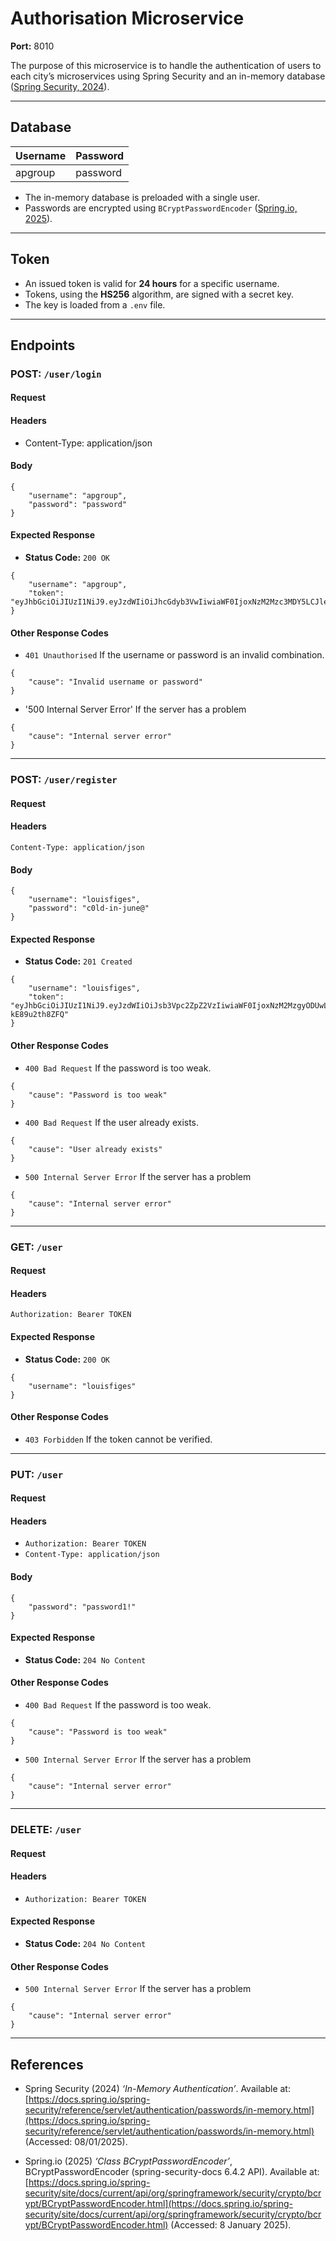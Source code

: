 # Authorisation Microservice

**Port:** 8010  

The purpose of this microservice is to handle the authentication of users to each city’s microservices using Spring Security and an in-memory database ([Spring Security, 2024](https://docs.spring.io/spring-security/reference/servlet/authentication/passwords/in-memory.html)).

---

## Database

| Username  | Password  |
|-----------|-----------|
| apgroup   | password  |

- The in-memory database is preloaded with a single user.
- Passwords are encrypted using `BCryptPasswordEncoder` ([Spring.io, 2025](https://docs.spring.io/spring-security/site/docs/current/api/org/springframework/security/crypto/bcrypt/BCryptPasswordEncoder.html)).

---

## Token

- An issued token is valid for **24 hours** for a specific username.
- Tokens, using the **HS256** algorithm, are signed with a secret key.
- The key is loaded from a `.env` file.

---

## Endpoints

### **POST: `/user/login`**
#### **Request** #### 
#### Headers ####
- Content-Type: application/json
#### Body ####
```
{
    "username": "apgroup",
    "password": "password"
}
```
#### **Expected Response** ####
- **Status Code:** `200 OK`
```
{
    "username": "apgroup",
    "token": "eyJhbGciOiJIUzI1NiJ9.eyJzdWIiOiJhcGdyb3VwIiwiaWF0IjoxNzM2Mzc3MDY5LCJleHAiOjE3MzY0NjM0Njl9.xYEIGK6c9aPND7cZ9E7OUzTHwo3zEoGqJKllhChME6k"
}
```
#### **Other Response Codes** ####
- `401 Unauthorised` If the username or password is an invalid combination.
```
{
    "cause": "Invalid username or password"
}
```
- '500 Internal Server Error' If the server has a problem
```
{
    "cause": "Internal server error"
}
```
---

### **POST: `/user/register`**
#### **Request** #### 
#### Headers ####
`Content-Type: application/json`
#### Body ####
```
{
    "username": "louisfiges",
    "password": "c0ld-in-june@"
}
```
#### **Expected Response** ####
- **Status Code:** `201 Created`
```
{
    "username": "louisfiges",
    "token": "eyJhbGciOiJIUzI1NiJ9.eyJzdWIiOiJsb3Vpc2ZpZ2VzIiwiaWF0IjoxNzM2MzgyODUwLCJleHAiOjE3MzY0NjkyNTB9.rE1E4UOVm8JvTZoYvkUmrfKwPukubX-kE89u2th8ZFQ"
}
```
#### **Other Response Codes** ####
- `400 Bad Request` If the password is too weak.
```
{
    "cause": "Password is too weak"
}
```
- `400 Bad Request` If the user already exists.
```
{
    "cause": "User already exists"
}
```
- `500 Internal Server Error` If the server has a problem
```
{
    "cause": "Internal server error"
}
```
---

### **GET: `/user`**
#### **Request** #### 
#### Headers ####
`Authorization: Bearer TOKEN`  

#### **Expected Response** ####
- **Status Code:** `200 OK`
```
{
    "username": "louisfiges"
}
```
#### **Other Response Codes** ####
- `403 Forbidden` If the token cannot be verified.
---

### **PUT: `/user`**
#### **Request** #### 
#### Headers ####
- `Authorization: Bearer TOKEN`
- `Content-Type: application/json` 

#### Body ####
```
{
    "password": "password1!"
}
```

#### **Expected Response** ####
- **Status Code:** `204 No Content`
#### **Other Response Codes** ####
- `400 Bad Request` If the password is too weak.
```
{
    "cause": "Password is too weak"
}
```
- `500 Internal Server Error` If the server has a problem
```
{
    "cause": "Internal server error"
}
```
---

### **DELETE: `/user`**
#### **Request** #### 
#### Headers ####
- `Authorization: Bearer TOKEN`  

#### **Expected Response** ####
- **Status Code:** `204 No Content`
#### **Other Response Codes** ####
- `500 Internal Server Error` If the server has a problem
```
{
    "cause": "Internal server error"
}
```
---

## References

- Spring Security (2024) *‘In-Memory Authentication’*. Available at: [https://docs.spring.io/spring-security/reference/servlet/authentication/passwords/in-memory.html](https://docs.spring.io/spring-security/reference/servlet/authentication/passwords/in-memory.html) (Accessed: 08/01/2025).

- Spring.io (2025) *‘Class BCryptPasswordEncoder’*, BCryptPasswordEncoder (spring-security-docs 6.4.2 API). Available at: [https://docs.spring.io/spring-security/site/docs/current/api/org/springframework/security/crypto/bcrypt/BCryptPasswordEncoder.html](https://docs.spring.io/spring-security/site/docs/current/api/org/springframework/security/crypto/bcrypt/BCryptPasswordEncoder.html) (Accessed: 8 January 2025).
